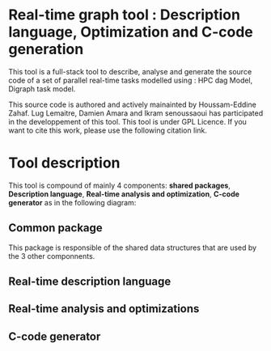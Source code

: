 # Real-time graph tool : Description language, Optimization and C-code generation

This tool is a full-stack tool to describe, analyse and generate the
source code of a set of parallel real-time tasks modelled using : HPC dag
Model, Digraph task model.

This source code is authored and actively mainainted by Houssam-Eddine
Zahaf. Lug Lemaitre, Damien Amara and Ikram senoussaoui has
participated in the developpement of this tool. This tool is under GPL
Licence. If you want to cite this work, please use the following
citation link.


# Tool description


This tool is compound of mainly 4 components: **shared packages**,  
**Description language**,   **Real-time analysis and optimization**,
**C-code generator** as in the following diagram: 


## Common package 

This package is responsible of the shared data structures that are
used by the 3 other componnents.

	

## Real-time description language
## Real-time analysis and optimizations 
## C-code generator
